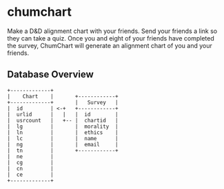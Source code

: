 # chumchart
Make a D&amp;D alignment chart with your friends.  Send your friends a link so they can take a quiz.  Once you and eight of your friends have completed the survey, ChumChart will generate an alignment chart of you and your friends.

## Database Overview
```
+-------------+
|    Chart    |       +------------+
+-------------+       |   Survey   |
|  id         | <-+   +------------+
|  urlid      |   |   |  id        |
|  usrcount   |   +-- |  chartid   |
|  lg         |       |  morality  |
|  ln         |       |  ethics    |
|  lc         |       |  name      |
|  ng         |       |  email     |
|  tn         |       +------------+
|  ne         |
|  cg         |
|  cn         |
|  ce         |
+-------------+
```

